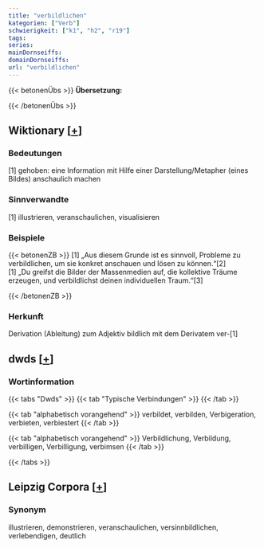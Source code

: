 ```yaml
---
title: "verbildlichen"
kategorien: ["Verb"]
schwierigkeit: ["k1", "h2", "r19"]
tags:
series:
mainDornseiffs:
domainDornseiffs:
url: "verbildlichen"
---
```


{{< betonenÜbs >}}
**Übersetzung:**  
  
{{< /betonenÜbs >}}

## Wiktionary [[+](https://de.wiktionary.org/wiki/verbildlichen)]

### Bedeutungen
[1] gehoben: eine Information mit Hilfe einer Darstellung/Metapher (eines Bildes) anschaulich machen  

### Sinnverwandte
[1] illustrieren, veranschaulichen, visualisieren  

### Beispiele
{{< betonenZB >}}
[1] „Aus diesem Grunde ist es sinnvoll, Probleme zu verbildlichen, um sie konkret anschauen und lösen zu können.“[2]  
[1] „Du greifst die Bilder der Massenmedien auf, die kollektive Träume erzeugen, und verbildlichst deinen individuellen Traum.“[3]  

{{< /betonenZB >}}
### Herkunft
Derivation (Ableitung) zum Adjektiv bildlich mit dem Derivatem ver-[1]  



## dwds [[+](https://www.dwds.de/wb/verbildlichen)]

### Wortinformation
{{< tabs "Dwds" >}}
{{< tab "Typische Verbindungen" >}}
{{< /tab >}}

{{< tab "alphabetisch vorangehend" >}}
verbildet, verbilden, Verbigeration, verbieten, verbiestert
{{< /tab >}}

{{< tab "alphabetisch vorangehend" >}}
Verbildlichung, Verbildung, verbilligen, Verbilligung, verbimsen
{{< /tab >}}

{{< /tabs >}}

## Leipzig Corpora [[+](https://corpora.uni-leipzig.de/en/res?word=verbildlichen&corpusId=deu_newscrawl-public_2018)]


### Synonym
illustrieren, demonstrieren, veranschaulichen, versinnbildlichen, verlebendigen, deutlich

